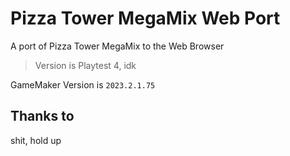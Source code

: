 # Pizza Tower MegaMix Web Port
A port of Pizza Tower MegaMix to the Web Browser
> Version is Playtest 4, idk

GameMaker Version is ```2023.2.1.75```

## Thanks to
shit, hold up
